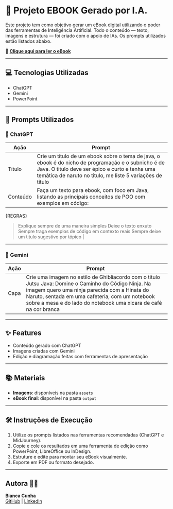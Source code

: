 # 📘 Projeto EBOOK Gerado por I.A.

Este projeto tem como objetivo gerar um eBook digital utilizando o poder das ferramentas de Inteligência Artificial. Todo o conteúdo — texto, imagens e estrutura — foi criado com o apoio de IAs. Os prompts utilizados estão listados abaixo.

📕 **[Clique aqui para ler o eBook](#)**

---

## 💻 Tecnologias Utilizadas

- ChatGPT
- Gemini
- PowerPoint 

---

## 🧠 Prompts Utilizados

### 📄 ChatGPT

| Ação      | Prompt                                                                                                     |
|-----------|------------------------------------------------------------------------------------------------------------|
| Título    | Crie um titulo de um ebook sobre o tema de java, o ebook é do nicho de programação e o subnicho é de Java. O titulo deve ser épico e curto e tenha uma temática de naruto no titulo, me liste 5 variações de titulo |
| Conteúdo  | Faça um texto para ebook, com foco em Java, listando as principais conceitos de POO com exemplos em código:

{REGRAS}
> Explique sempre de uma maneira simples
> Deixe o texto enxuto
> Sempre traga exemplos de código em contexto reais
> Sempre deixe um titulo sugestivo por tópico |

---

### 🎨 Gemini

| Ação      | Prompt                                                                                      |
|-----------|---------------------------------------------------------------------------------------------|
| Capa      | Crie uma imagem no estilo de Ghibliacordo com o titulo Jutsu Java: Domine o Caminho do Código Ninja. Na imagem quero uma ninja parecida com a Hinata do Naruto, sentada em uma cafeteria, com um notebook sobre a mesa e do lado do notebook uma xicara de café na cor branca    |

---

## ✨ Features

- Conteúdo gerado com ChatGPT
- Imagens criadas com Gemini
- Edição e diagramação feitas com ferramentas de apresentação

---

## 📚 Materiais

- **Imagens**: disponíveis na pasta `assets`
- **eBook final**: disponível na pasta `output`

---

## 🛠️ Instruções de Execução

1. Utilize os prompts listados nas ferramentas recomendadas (ChatGPT e MidJourney).
2. Copie e cole os resultados em uma ferramenta de edição como PowerPoint, LibreOffice ou InDesign.
3. Estruture e edite para montar seu eBook visualmente.
4. Exporte em PDF ou formato desejado.

---

##  Autora 👩‍💻 

**Bianca Cunha**  
[GitHub](https://github.com/bia-cunha) | [LinkedIn](https://www.linkedin.com/in/bianca-cunha-silva/) 
